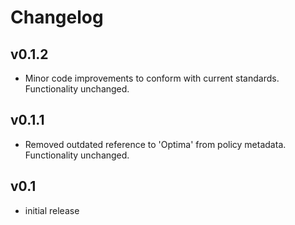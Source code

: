 # Changelog

## v0.1.2

- Minor code improvements to conform with current standards. Functionality unchanged.

## v0.1.1

- Removed outdated reference to 'Optima' from policy metadata. Functionality unchanged.

## v0.1

- initial release
